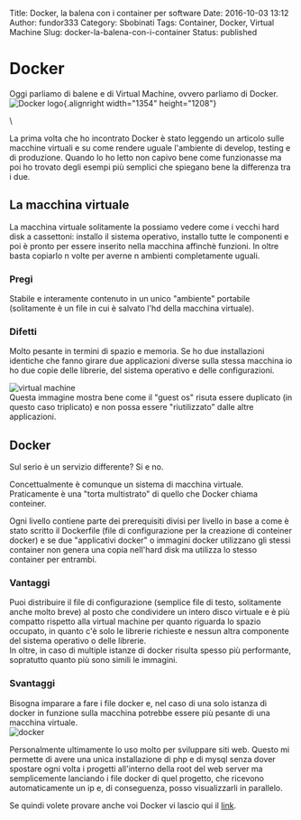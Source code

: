 Title: Docker, la balena con i container per software
Date: 2016-10-03 13:12
Author: fundor333
Category: Sbobinati
Tags: Container, Docker, Virtual Machine
Slug: docker-la-balena-con-i-container
Status: published

Docker
======

Oggi parliamo di balene e di Virtual Machine, ovvero parliamo di
Docker.\
![Docker
logo](http://riviste.newbusinessmedia.it/wp-content/uploads/sites/14/2015/10/docker-logo.png){.alignright
width="1354" height="1208"}

<!--more-->\
La prima volta che ho incontrato Docker è stato leggendo un articolo
sulle macchine virtuali e su come rendere uguale l'ambiente di develop,
testing e di produzione. Quando lo ho letto non capivo bene come
funzionasse ma poi ho trovato degli esempi più semplici che spiegano
bene la differenza tra i due.

La macchina virtuale
--------------------

La macchina virtuale solitamente la possiamo vedere come i vecchi hard
disk a cassettoni: installo il sistema operativo, installo tutte le
componenti e poi è pronto per essere inserito nella macchina affinchè
funzioni. In oltre basta copiarlo n volte per averne n ambienti
completamente uguali.

### Pregi

Stabile e interamente contenuto in un unico "ambiente" portabile
(solitamente è un file in cui è salvato l'hd della macchina virtuale).

### Difetti

Molto pesante in termini di spazio e memoria. Se ho due installazioni
identiche che fanno girare due applicazioni diverse sulla stessa
macchina io ho due copie delle librerie, del sistema operativo e delle
configurazioni.

![virtual
machine](https://www.docker.com/sites/default/files/WhatIsDocker_2_VMs_0-2_2.png)\
Questa immagine mostra bene come il "guest os" risuta essere duplicato
(in questo caso triplicato) e non possa essere "riutilizzato" dalle
altre applicazioni.

Docker
------

Sul serio è un servizio differente? Si e no.

Concettualmente è comunque un sistema di macchina virtuale. Praticamente
è una "torta multistrato" di quello che Docker chiama conteiner.

Ogni livello contiene parte dei prerequisiti divisi per livello in base
a come è stato scritto il Dockerfile (file di configurazione per la
creazione di conteiner docker) e se due "applicativi docker" o immagini
docker utilizzano gli stessi container non genera una copia nell'hard
disk ma utilizza lo stesso container per entrambi.

### Vantaggi

Puoi distribuire il file di configurazione (semplice file di testo,
solitamente anche molto breve) al posto che condividere un intero disco
virtuale e è più compatto rispetto alla virtual machine per quanto
riguarda lo spazio occupato, in quanto c'è solo le librerie richieste e
nessun altra componente del sistema operativo o delle librerie.\
In oltre, in caso di multiple istanze di docker risulta spesso più
performante, sopratutto quanto più sono simili le immagini.

### Svantaggi

Bisogna imparare a fare i file docker e, nel caso di una solo istanza di
docker in funzione sulla macchina potrebbe essere più pesante di una
macchina virtuale.\
![docker](https://www.docker.com/sites/default/files/WhatIsDocker_3_Containers_2_0.png)

Personalmente ultimamente lo uso molto per sviluppare siti web. Questo
mi permette di avere una unica installazione di php e di mysql senza
dover spostare ogni volta i progetti all'interno della root del web
server ma semplicemente lanciando i file docker di quel progetto, che
ricevono automaticamente un ip e, di conseguenza, posso visualizzarli in
parallelo.

Se quindi volete provare anche voi Docker vi lascio qui il
[link](https://www.docker.com/).
